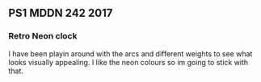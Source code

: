 ## PS1 MDDN 242 2017

### Retro Neon clock

I have been playin around with the arcs and different weights to see what looks visually appealing. I like the neon colours so im going to stick with that.